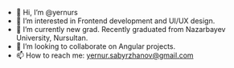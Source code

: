 - 👋 Hi, I’m @yernurs
- 👀 I’m interested in Frontend development and UI/UX design.
- 🌱 I’m currently new grad. Recently graduated from Nazarbayev University, Nursultan.
- 💞️ I’m looking to collaborate on Angular projects.
- 📫 How to reach me: yernur.sabyrzhanov@gmail.com

